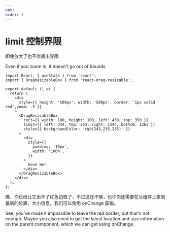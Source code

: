```yaml
---
nav:
order: 3
---
```


# limit 控制界限

即使放大了也不会超出界限

Even if you zoom in, it doesn't go out of bounds

```tsx
import React, { useState } from 'react';
import { DragResizableBox } from 'react-drag-resizable';

export default () => {
  return (
    <div
      style={{ height: '500px', width: '500px', border: '1px solid red',zoom: .5 }}
    >
      <DragResizableBox
        rect={{ width: 100, height: 100, left: 450, top: 350 }}
        limit={{ left: 344, top: 263, right: 1344, bottom: 1263 }}
        style={{ backgroundColor: 'rgb(243,235,235)' }}
      >
        <div
          style={{
            padding: '10px',
            width: '100%',
          }}
        >
          move me!
        </div>
      </DragResizableBox>
    </div>
  );
};
```

瞧，你已经让它出不了红色边框了，不过这还不够，也许你还需要在父组件上拿到最新的位置、大小信息，我们可以使用 onChange 获取。

See, you've made it impossible to leave the red border, but that's not enough. Maybe you also need to get the latest location and size information on the parent component, which we can get using onChange.
